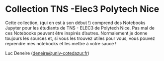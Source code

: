 # Collection TNS -Elec3 Polytech Nice

Cette collection, (qui en est à son début !) comprend des Notebooks Jupyter pour les 
étudiants de TNS - ELEC3 de Polytech Nice.  Pas mal de ces Notebooks peuvent être
inspirés d’autres.  Normalement je donne toujours les sources et, si vous les
trouvez utiles pour vous, vous pouvez reprendre mes notebooks et les mettre à 
votre sauce !

Luc Deneire (deneire@univ-cotedazur.fr)